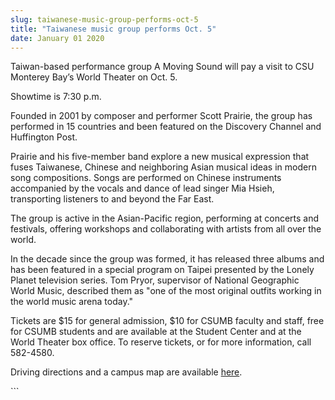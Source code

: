 ```yaml
---
slug: taiwanese-music-group-performs-oct-5
title: "Taiwanese music group performs Oct. 5"
date: January 01 2020
---
```


 
<p>
  Taiwan-based performance group A Moving Sound will pay a visit to CSU Monterey
  Bay’s World Theater on Oct. 5.
</p>
<p>Showtime is 7:30 p.m.</p>
<p>
  Founded in 2001 by composer and performer Scott Prairie, the group has
  performed in 15 countries and been featured on the Discovery Channel and
  Huffington Post.
</p>
<p>
  Prairie and his five-member band explore a new musical expression that fuses
  Taiwanese, Chinese and neighboring Asian musical ideas in modern song
  compositions. Songs are performed on Chinese instruments accompanied by the
  vocals and dance of lead singer Mia Hsieh, transporting listeners to and
  beyond the Far East.
</p>
<p>
  The group is active in the Asian-Pacific region, performing at concerts and
  festivals, offering workshops and collaborating with artists from all over the
  world.
</p>
<p>
  In the decade since the group was formed, it has released three albums and has
  been featured in a special program on Taipei presented by the Lonely Planet
  television series. Tom Pryor, supervisor of National Geographic World Music,
  described them as "one of the most original outfits working in the world music
  arena today."
</p>
<p>
  Tickets are $15 for general admission, $10 for CSUMB faculty and staff, free
  for CSUMB students and are available at the Student Center and at the World
  Theater box office. To reserve tickets, or for more information, call
  582-4580.
</p>
<p>
  Driving directions and a campus map are available
  <a href="https://csumb.edu/map">here</a>.
</p>
```
